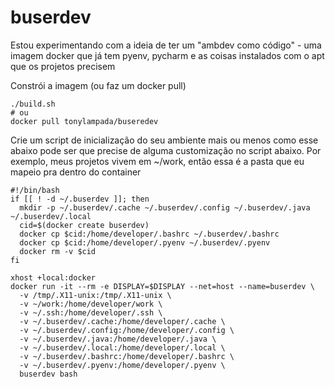 # buserdev

Estou experimentando com a ideia de ter um "ambdev como código" - uma imagem docker que já tem pyenv, pycharm e as coisas instalados com o apt que os projetos precisem

Constrói a imagem (ou faz um docker pull)

```
./build.sh
# ou
docker pull tonylampada/buseredev
```

Crie um script de inicialização do seu ambiente mais ou menos como esse abaixo
pode ser que precise de alguma customização no script abaixo.
Por exemplo, meus projetos vivem em \~/work, então essa é a pasta que eu mapeio pra dentro do container

```
#!/bin/bash
if [[ ! -d ~/.buserdev ]]; then
  mkdir -p ~/.buserdev/.cache ~/.buserdev/.config ~/.buserdev/.java ~/.buserdev/.local
  cid=$(docker create buserdev)
  docker cp $cid:/home/developer/.bashrc ~/.buserdev/.bashrc
  docker cp $cid:/home/developer/.pyenv ~/.buserdev/.pyenv
  docker rm -v $cid
fi

xhost +local:docker
docker run -it --rm -e DISPLAY=$DISPLAY --net=host --name=buserdev \
  -v /tmp/.X11-unix:/tmp/.X11-unix \
  -v ~/work:/home/developer/work \
  -v ~/.ssh:/home/developer/.ssh \
  -v ~/.buserdev/.cache:/home/developer/.cache \
  -v ~/.buserdev/.config:/home/developer/.config \
  -v ~/.buserdev/.java:/home/developer/.java \
  -v ~/.buserdev/.local:/home/developer/.local \
  -v ~/.buserdev/.bashrc:/home/developer/.bashrc \
  -v ~/.buserdev/.pyenv:/home/developer/.pyenv \
  buserdev bash
```